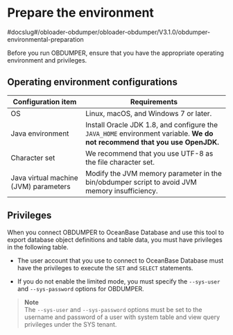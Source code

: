 Prepare the environment
============================================
#docslug#/obloader-obdumper/obloader-obdumper/V3.1.0/obdumper-environmental-preparation

Before you run OBDUMPER, ensure that you have the appropriate operating environment and privileges. 

Operating environment configurations 
---------------------------------------------------------



|        **Configuration item**         |                                                     **Requirements**                                                      |
|---------------------------------------|---------------------------------------------------------------------------------------------------------------------------|
| OS                                    | Linux, macOS, and Windows 7 or later.                                                                                      |
| Java environment                      | Install Oracle JDK 1.8, and configure the `JAVA_HOME` environment variable. **We do not recommend that you use OpenJDK.** |
| Character set                         | We recommend that you use UTF-8 as the file character set.                                                                |
| Java virtual machine (JVM) parameters | Modify the JVM memory parameter in the bin/obdumper script to avoid JVM memory insufficiency.                             |



Privileges 
-------------------------------

When you connect OBDUMPER to OceanBase Database and use this tool to export database object definitions and table data, you must have privileges in the following table.

* The user account that you use to connect to OceanBase Database must have the privileges to execute the `SET` and `SELECT` statements.

  

* If you do not enable the limited mode, you must specify the `--sys-user` and `--sys-password` options for OBDUMPER. 

> **Note**  
> The `--sys-user` and `--sys-password` options must be set to the username and password of a user with system table and view query privileges under the SYS tenant.